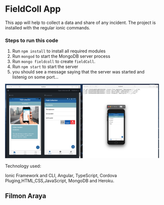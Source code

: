 # FieldColl App
This app will help to collect a data and share of any incident.
The project is installed with the regular ionic commands.

### Steps to run this code

1. Run `npm install` to install all required modules
2. Run `mongod` to start the MongoDB server process
3. Run `mongo fieldcoll` to create `fieldColl`. 
4. Run `npm start` to start the server
5. you should see a message saying that the server was started and listenig on some port...

![Image of fieldCollApp](screenshot_FieldCollApp.png)

Technology used:

Ionic Framework and CLI, Angular, TypeScript, Cordova Pluging,HTML,CSS,JavaScript, MongoDB and Heroku. 

 ## Filmon Araya
